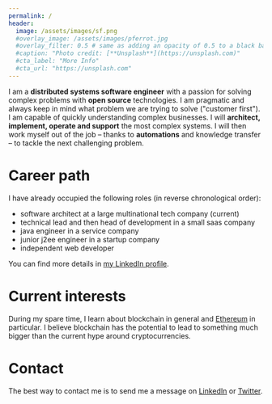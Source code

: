 ```yaml
---
permalink: /
header:
  image: /assets/images/sf.png
  #overlay_image: /assets/images/pferrot.jpg
  #overlay_filter: 0.5 # same as adding an opacity of 0.5 to a black background
  #caption: "Photo credit: [**Unsplash**](https://unsplash.com)"
  #cta_label: "More Info"
  #cta_url: "https://unsplash.com"
---
```


I am a **distributed systems software engineer** with a passion for solving complex problems with **open source** technologies. I am pragmatic and always keep in mind what problem we are trying to solve ("customer first"). I am capable of quickly understanding complex businesses. I will **architect, implement, operate and support** the most complex systems. I will then work myself out of the job – thanks to **automations** and knowledge transfer – to tackle the next challenging problem.

# Career path
I have already occupied the following roles (in reverse chronological order):
* software architect at a large multinational tech company (current)
* technical lead and then head of development in a small saas company
* java engineer in a service company
* junior j2ee engineer in a startup company
* independent web developer

You can find more details in [my LinkedIn profile](https://www.linkedin.com/in/patrice-ferrot-599743a).

# Current interests
During my spare time, I learn about blockchain in general and [Ethereum](https://ethereum.org) in particular. I believe blockchain has the potential to lead to something much bigger than the current hype around cryptocurrencies.

# Contact
The best way to contact me is to send me a message on [LinkedIn](https://www.linkedin.com/in/patrice-ferrot-599743a) or [Twitter](https://twitter.com/patriceferrot).
